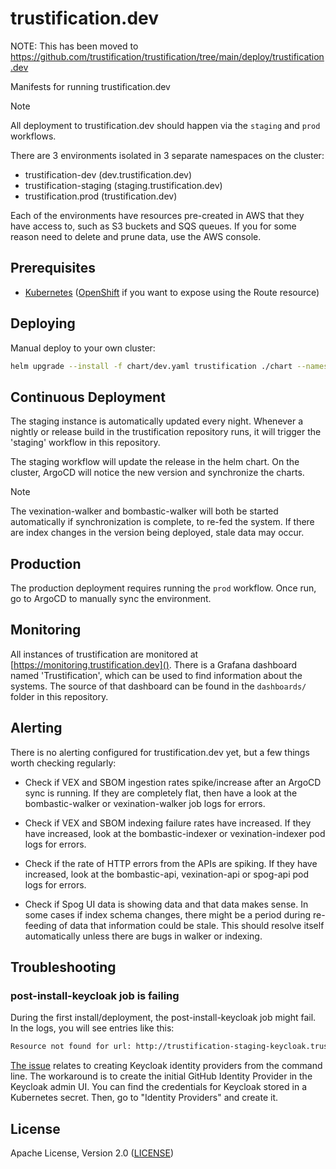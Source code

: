# trustification.dev

NOTE: This has been moved to https://github.com/trustification/trustification/tree/main/deploy/trustification.dev

Manifests for running trustification.dev

> [!NOTE]
> All deployment to trustification.dev should happen via the `staging` and `prod` workflows.

There are 3 environments isolated in 3 separate namespaces on the cluster:

* trustification-dev (dev.trustification.dev)
* trustification-staging (staging.trustification.dev)
* trustification.prod (trustification.dev)

Each of the environments have resources pre-created in AWS that they have access to, such as S3 buckets and SQS queues. If you for some reason need to delete and prune data, use the AWS console.

## Prerequisites

* [Kubernetes](k8s.io) ([OpenShift](openshift.com) if you want to expose using the Route resource)

## Deploying

Manual deploy to your own cluster:

```bash
helm upgrade --install -f chart/dev.yaml trustification ./chart --namespace trustification-dev
```

## Continuous Deployment

The staging instance is automatically updated every night. Whenever a nightly or release build in the trustification repository runs, it will trigger the 'staging' workflow in this repository.

The staging workflow will update the release in the helm chart. On the cluster, ArgoCD will notice the new version and synchronize the charts.

> [!NOTE]
> The vexination-walker and bombastic-walker will both be started automatically if synchronization is complete, to re-fed the system. If there are index changes in the version being deployed, stale data may occur. 

## Production

The production deployment requires running the `prod` workflow. Once run, go to ArgoCD to manually sync the environment.

## Monitoring

All instances of trustification are monitored at [https://monitoring.trustification.dev](). There is a Grafana dashboard named 'Trustification', which can be used to find information about the systems. The source of that
dashboard can be found in the `dashboards/` folder in this repository.

## Alerting

There is no alerting configured for trustification.dev yet, but a few things worth checking regularly:

* Check if VEX and SBOM ingestion rates spike/increase after an ArgoCD sync is running. If they are completely flat, then have a look at the bombastic-walker or vexination-walker job logs for errors.

* Check if VEX and SBOM indexing failure rates have increased. If they have increased, look at the bombastic-indexer or vexination-indexer pod logs for errors.

* Check if the rate of HTTP errors from the APIs are spiking. If they have increased, look at the bombastic-api, vexination-api or spog-api pod logs for errors.

* Check if Spog UI data is showing data and that data makes sense. In some cases if index schema changes, there might be a period during re-feeding of data that information could be stale. This should resolve itself automatically unless there are bugs in walker or indexing.

## Troubleshooting

### post-install-keycloak job is failing

During the first install/deployment, the post-install-keycloak job might fail. In the logs, you will see entries like this: 

``` bash
Resource not found for url: http://trustification-staging-keycloak.trustification-staging.svc.cluster.local:80/admin/realms/chicken/identity-provider/instances/github
```

[The issue](https://github.com/keycloak/keycloak/issues/12484) relates to creating Keycloak identity providers from the command line. The workaround is to create the initial GitHub Identity Provider in the Keycloak admin UI. You can find the credentials for Keycloak stored in a Kubernetes secret. Then, go to "Identity Providers" and create it.

## License

Apache License, Version 2.0 ([LICENSE](LICENSE))
